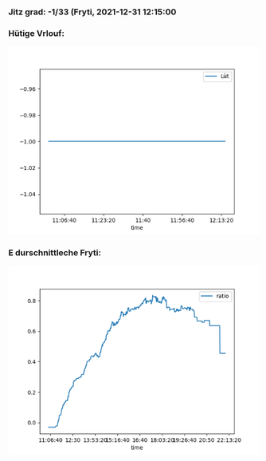 ### Jitz grad: -1/33 (Fryti, 2021-12-31 12:15:00

### Hütige Vrlouf:
![Graph](Today.png)

### E durschnittleche Fryti:
![Graph](Fryti.png)